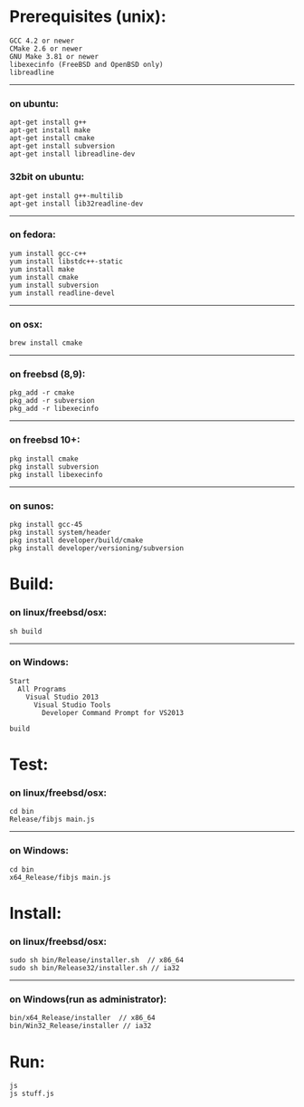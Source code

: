 # Prerequisites (unix):

	GCC 4.2 or newer
	CMake 2.6 or newer
	GNU Make 3.81 or newer
	libexecinfo (FreeBSD and OpenBSD only)
	libreadline

----------------------------------
### on ubuntu:
	apt-get install g++
	apt-get install make
	apt-get install cmake
	apt-get install subversion
	apt-get install libreadline-dev

### 32bit on ubuntu:
	apt-get install g++-multilib
	apt-get install lib32readline-dev

----------------------------------
### on fedora:
	yum install gcc-c++
	yum install libstdc++-static
	yum install make
	yum install cmake
	yum install subversion
	yum install readline-devel

----------------------------------
### on osx:
	brew install cmake

----------------------------------
### on freebsd (8,9):
	pkg_add -r cmake
	pkg_add -r subversion
	pkg_add -r libexecinfo

----------------------------------
### on freebsd 10+:
	pkg install cmake
	pkg install subversion
	pkg install libexecinfo

----------------------------------
### on sunos:
	pkg install gcc-45
	pkg install system/header
	pkg install developer/build/cmake
	pkg install developer/versioning/subversion

# Build:

### on linux/freebsd/osx:
	sh build

----------------------------------
### on Windows:
	Start
	  All Programs
	    Visual Studio 2013
	      Visual Studio Tools
	        Developer Command Prompt for VS2013
	        
	build

# Test:

### on linux/freebsd/osx:
	cd bin
	Release/fibjs main.js

----------------------------------
### on Windows:
	cd bin
	x64_Release/fibjs main.js

# Install:

### on linux/freebsd/osx:
	sudo sh bin/Release/installer.sh  // x86_64
	sudo sh bin/Release32/installer.sh // ia32

----------------------------------
### on Windows(run as administrator):
	bin/x64_Release/installer  // x86_64
	bin/Win32_Release/installer // ia32

# Run:

	js
	js stuff.js
